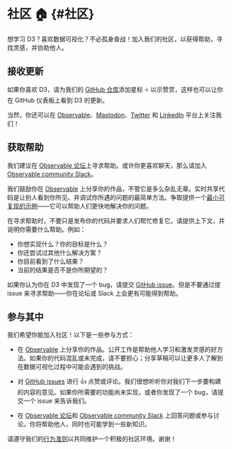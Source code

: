 # 社区 🏠 {#社区}

想学习 D3？喜欢数据可视化？不必孤身奋战！加入我们的社区，以获得帮助，寻找灵感，并协助他人。

## 接收更新

如果你喜欢 D3，请为我们的 [GitHub 仓库](https://github.com/d3/d3)添加星标 ⭐️ 以示赞赏，这样也可以让你在 GitHub 仪表板上看到 D3 的更新。

当然，你还可以在 [Observable](https://observablehq.com/@observablehq?tab=profile)、[Mastodon](https://vis.social/@observablehq)、[Twitter](https://twitter.com/observablehq) 和 [LinkedIn](https://www.linkedin.com/company/observable) 平台上关注我们！

## 获取帮助

我们建议在 [Observable 论坛](https://talk.observablehq.com)上寻求帮助。或许你更喜欢聊天，那么请加入 [Observable community Slack](https://observablehq.com/slack/join)。

我们鼓励你在 [Observable](https://observablehq.com) 上分享你的作品，不管它是多么杂乱无章。实时共享代码是让别人看到你所见、并调试你所遇的问题的最简单方法。争取提供一个[最小可复现的示例](https://stackoverflow.com/help/minimal-reproducible-example)——它可以帮助人们更快地解决你的问题。

在寻求帮助时，不要只是发布你的代码并要求人们帮忙修复它。请提供上下文，并说明你需要什么帮助。例如：

- 你想实现什么？你的目标是什么？
- 你还尝试过其他什么解决方案？
- 你目前看到了什么结果？
- 当前的结果是否不是你所期望的？

如果你认为你在 D3 中发现了一个 bug，请提交 [GitHub issue](https://github.com/d3/d3/issues)。但是不要通过提 issue 来寻求帮助——你在论坛或 Slack 上会更有可能得到帮助。

## 参与其中

我们希望你能加入社区！以下是一些参与方式：

* 在 [Observable](https://observablehq.com) 上分享你的作品。公开工作是帮助他人学习和激发灵感的好方法。如果你的代码混乱或未完成，请不要担心；分享草稿可以让更多人了解到在数据可视化过程中可能会遇到的挑战。

* 对 [GitHub issues](https://github.com/d3/d3/issues) 进行 👍 点赞或评论。我们很想听听你对我们下一步要构建的内容的意见。如果你所需要的功能尚未实现，或者你发现了一个 bug，请提交一个 issue 来告诉我们。

* 在 [Observable 论坛](https://talk.observablehq.com/)和 [Observable community Slack](https://observablehq.com/slack/join) 上回答问题或参与讨论。你将帮助他人，同时也可能学到一些新知识。

请遵守我们的[行为准则](https://github.com/observablehq/.github/blob/master/CODE_OF_CONDUCT.md)以共同维护一个积极的社区环境。谢谢！